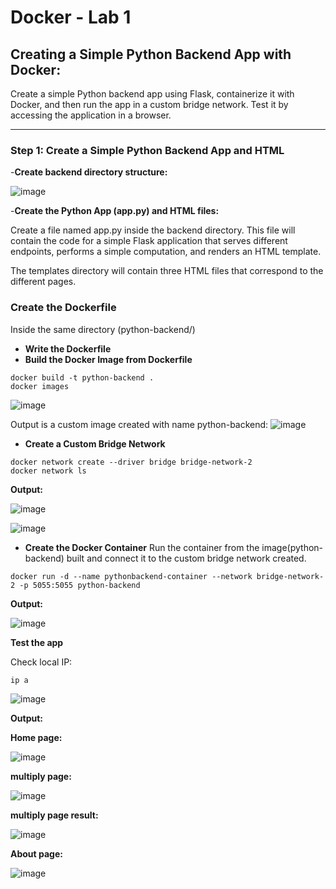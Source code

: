 # Docker - Lab 1
## Creating a Simple Python Backend App with Docker:
Create a simple Python backend app using Flask, containerize it with Docker, and then run the app in a custom bridge network. 
Test it by accessing the application in a browser.

---
### Step 1: Create a Simple Python Backend App and HTML

-**Create backend directory structure:**

![image](https://github.com/user-attachments/assets/faefc2cd-f250-459b-9c06-d8143969b7fa)

-**Create the Python App (app.py) and HTML files:**

Create a file named app.py inside the backend directory. 
This file will contain the code for a simple Flask application that serves different endpoints, performs a simple computation, and renders an HTML template.

The templates directory will contain three HTML files that correspond to the different pages.

### Create the Dockerfile
Inside the same directory (python-backend/)
- **Write the Dockerfile**
- **Build the Docker Image from Dockerfile**

```
docker build -t python-backend .
docker images
```

![image](https://github.com/user-attachments/assets/0b1c6eab-8b96-4195-86f6-76925e342e0a)


Output is a custom image created with name python-backend:
![image](https://github.com/user-attachments/assets/6e34e8a6-a63f-4f14-9d55-2c4724487cc2)


- **Create a Custom Bridge Network**
```
docker network create --driver bridge bridge-network-2
docker network ls
```

**Output:**

![image](https://github.com/user-attachments/assets/65f4f883-cbac-4ddb-a0aa-6357cfa98afb)

![image](https://github.com/user-attachments/assets/c9783619-58f7-404c-971d-09de5d4e0751)

- **Create the Docker Container**
Run the container from the image(python-backend)  built and connect it to the custom bridge network created. 

```
docker run -d --name pythonbackend-container --network bridge-network-2 -p 5055:5055 python-backend
```

**Output:**

![image](https://github.com/user-attachments/assets/b0d2bcd7-f8d0-4c81-96fc-65d835fb1811)


**Test the app**

Check local IP:
```
ip a
```
![image](https://github.com/user-attachments/assets/e17be0bc-6e19-4292-9a9a-c8a43d810949)

**Output:**

**Home page:**

![image](https://github.com/user-attachments/assets/699f3905-9f93-4b49-850a-5e40ed002a3a)

**multiply page:**

![image](https://github.com/user-attachments/assets/124e27c7-e4fe-4b8c-8bbb-55098b55941a)

**multiply page result:**

![image](https://github.com/user-attachments/assets/17abdd75-aae0-437c-959d-81a3bb9cd9aa)

**About page:**

![image](https://github.com/user-attachments/assets/cfb77846-b941-45fe-bb6f-7c408786bf2e)

